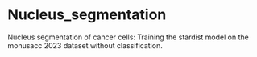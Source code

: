 # Nucleus_segmentation
Nucleus segmentation of cancer cells: 
Training the stardist model on the monusacc 2023 dataset without classification.


